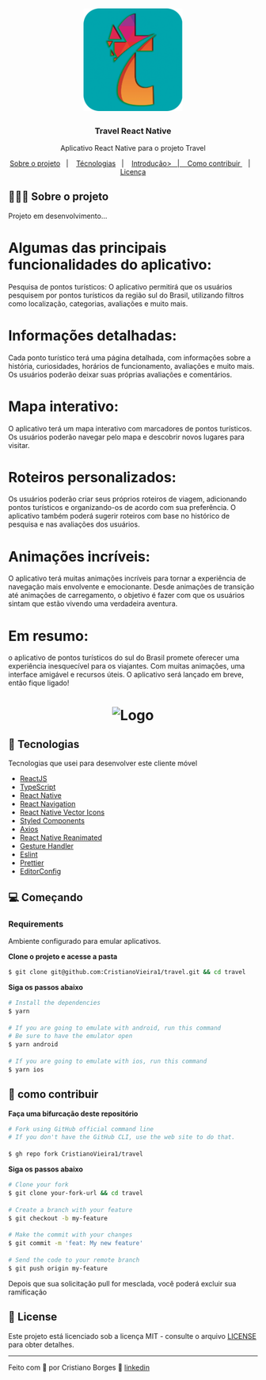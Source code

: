 <h1 align="center">
  <img alt="Logo" src="https://github.com/CristianoVieira1/travel/blob/master/src/assets/icons/logo.svg" width="200px">
</h1>

<h3 align="center">
  Travel React Native
</h3>

<p align="center">Aplicativo React Native para o projeto Travel</p>

<p align="center">
  <a href="#%EF%B8%8F-about-the-project">Sobre o projeto</a>&nbsp;&nbsp;&nbsp;|&nbsp;&nbsp;&nbsp;
  <a href="#-technologies">Técnologias</a>&nbsp;&nbsp;&nbsp;|&nbsp;&nbsp;&nbsp;
  <a href="#-getting-started">Introdução>&nbsp;&nbsp;&nbsp;|&nbsp;&nbsp;&nbsp;
  <a href="#-how-to-contribute">Como contribuir </a>&nbsp;&nbsp;&nbsp;|&nbsp;&nbsp;&nbsp;
  <a href="#-license">Licença</a>
</p>

## 💇🏻‍♂️ Sobre o projeto

Projeto em desenvolvimento...

# Algumas das principais funcionalidades do aplicativo:

Pesquisa de pontos turísticos: O aplicativo permitirá que os usuários pesquisem por pontos turísticos da região sul do Brasil,
utilizando filtros como localização, categorias, avaliações e muito mais.

# Informações detalhadas:
 Cada ponto turístico terá uma página detalhada, com informações sobre a história,
curiosidades, horários de funcionamento, avaliações e muito mais. Os usuários poderão deixar suas próprias avaliações e comentários.

# Mapa interativo:
O aplicativo terá um mapa interativo com marcadores de pontos turísticos. Os usuários poderão navegar pelo mapa e
descobrir novos lugares para visitar.

# Roteiros personalizados:
Os usuários poderão criar seus próprios roteiros de viagem, adicionando pontos turísticos e organizando-os
de acordo com sua preferência. O aplicativo também poderá sugerir roteiros com base no histórico de pesquisa e nas avaliações dos usuários.

# Animações incríveis:
O aplicativo terá muitas animações incríveis para tornar a experiência de navegação mais envolvente e emocionante.
Desde animações de transição até animações de carregamento, o objetivo é fazer com que os usuários sintam que estão vivendo uma verdadeira aventura.

# Em resumo:
o aplicativo de pontos turísticos do sul do Brasil promete oferecer uma experiência inesquecível para os viajantes.
Com muitas animações, uma interface amigável e recursos úteis. O aplicativo será lançado em breve, então fique ligado!

<h1 align="center">
  <img alt="Logo" src="./src/assets/screen/app.gif" width="180px">
</h1>

## 🚀 Tecnologias

Tecnologias que usei para desenvolver este cliente móvel

- [ReactJS](https://reactjs.org/)
- [TypeScript](https://www.typescriptlang.org/)
- [React Native](https://reactnative.dev/)
- [React Navigation](https://reactnavigation.org/)
- [React Native Vector Icons](https://github.com/oblador/react-native-vector-icons)
- [Styled Components](https://styled-components.com/)
- [Axios](https://github.com/axios/axios)
- [React Native Reanimated](https://docs.swmansion.com/react-native-reanimated)
- [Gesture Handler](https://docs.swmansion.com/react-native-gesture-handler/docs/)
- [Eslint](https://eslint.org/)
- [Prettier](https://prettier.io/)
- [EditorConfig](https://editorconfig.org/)

## 💻 Começando

### Requirements

Ambiente configurado para emular aplicativos.

**Clone o projeto e acesse a pasta**

```bash
$ git clone git@github.com:CristianoVieira1/travel.git && cd travel
```

**Siga os passos abaixo**

```bash
# Install the dependencies
$ yarn

# If you are going to emulate with android, run this command
# Be sure to have the emulator open
$ yarn android

# If you are going to emulate with ios, run this command
$ yarn ios
```

## 🤔 como contribuir

**Faça uma bifurcação deste repositório**

```bash
# Fork using GitHub official command line
# If you don't have the GitHub CLI, use the web site to do that.

$ gh repo fork CristianoVieira1/travel
```

**Siga os passos abaixo**

```bash
# Clone your fork
$ git clone your-fork-url && cd travel

# Create a branch with your feature
$ git checkout -b my-feature

# Make the commit with your changes
$ git commit -m 'feat: My new feature'

# Send the code to your remote branch
$ git push origin my-feature
```

Depois que sua solicitação pull for mesclada, você poderá excluir sua ramificação

## 📝 License

Este projeto está licenciado sob a licença MIT - consulte o arquivo [LICENSE](LICENSE) para obter detalhes.

---

Feito com 💜 por Cristiano Borges 👋 [linkedin](https://www.linkedin.com/in/cristianobv/)
